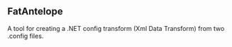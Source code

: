 FatAntelope
--------------
A tool for creating a .NET config transform (Xml Data Transform) from two .config files.

